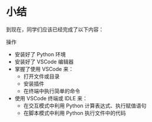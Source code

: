 # 小结

到现在，同学们应该已经完成了以下内容：

操作

* 安装好了 Python 环境
* 安装好了 VSCode 编辑器
* 掌握了使用 VSCode 来：
  * 打开文件或目录
  * 安装插件
  * 在终端中执行简单的命令
* 使用 VSCode 终端或 IDLE 来：
  * 在交互模式中利用 Python 计算表达式、执行赋值语句
  * 在脚本模式中利用 Python 执行文件中的代码
